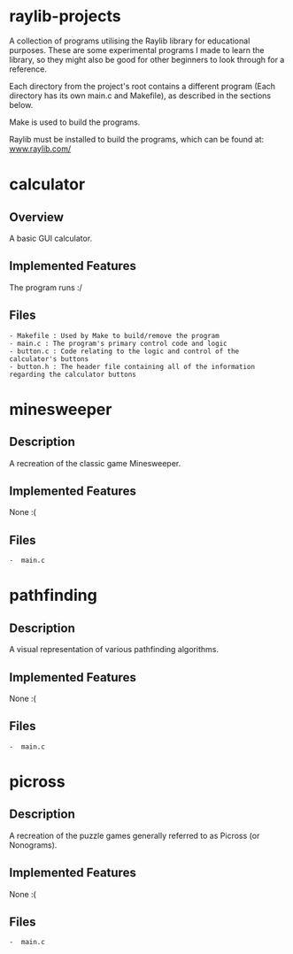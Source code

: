 # raylib-projects
A collection of programs utilising the Raylib library for educational purposes. These are some experimental programs I made to learn the library, so they might also be good for other beginners to look through for a reference. 

Each directory from the project's root contains a different program (Each directory has its own main.c and Makefile), as described in the sections below.

Make is used to build the programs.

Raylib must be installed to build the programs, which can be found at: www.raylib.com/

# calculator
## Overview
A basic GUI calculator.
## Implemented Features
The program runs :/
## Files
```
- Makefile : Used by Make to build/remove the program
- main.c : The program's primary control code and logic
- button.c : Code relating to the logic and control of the calculator's buttons
- button.h : The header file containing all of the information regarding the calculator buttons
```

# minesweeper
## Description
A recreation of the classic game Minesweeper.
## Implemented Features
None :(
## Files
```
-  main.c
```

# pathfinding
## Description
A visual representation of various pathfinding algorithms.
## Implemented Features
None :(
## Files
```
-  main.c
```

# picross
## Description
A recreation of the puzzle games generally referred to as Picross (or Nonograms). 
## Implemented Features
None :(
## Files
```
-  main.c
```
